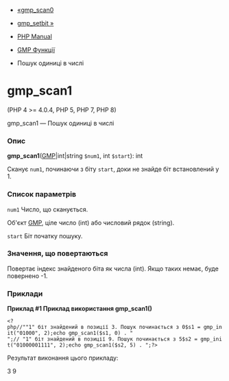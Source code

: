 - [«gmp_scan0](function.gmp-scan0.md)
- [gmp_setbit »](function.gmp-setbit.md)

- [PHP Manual](index.md)
- [GMP Функції](ref.gmp.md)
- Пошук одиниці в числі

# gmp_scan1

(PHP 4 \>= 4.0.4, PHP 5, PHP 7, PHP 8)

gmp_scan1 — Пошук одиниці в числі

### Опис

**gmp_scan1**([GMP](class.gmp.md)\|int\|string `$num1`, int `$start`):
int

Сканує `num1`, починаючи з біту `start`, доки не знайде біт
встановлений у 1.

### Список параметрів

`num1`
Число, що сканується.

Об'єкт [GMP](class.gmp.md), ціле число (int) або числовий рядок
(string).

`start`
Біт початку пошуку.

### Значення, що повертаються

Повертає індекс знайденого біта як числа (int). Якщо таких немає,
буде повернено -1.

### Приклади

**Приклад #1 Приклад використання **gmp_scan1()****

`<?php//""1" біт знайдений в позиції 3. Пошук починається з 0$s1 = gmp_init("01000", 2);echo gmp_scan1($s1, 0) . "
";// "1" біт знайдений в позиції 9. Пошук починається з 5$s2 = gmp_init("01000001111", 2);echo gmp_scan1($s2, 5) .
";?> `

Результат виконання цього прикладу:

3
9
